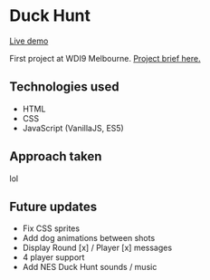 # Duck Hunt

[Live demo](https://pakkudon.github.io/duck-hunt/)

First project at WDI9 Melbourne. [Project brief here.](https://github.com/PakkuDon/duck-hunt/blob/master/wdi9_project1.md)

## Technologies used
- HTML
- CSS
- JavaScript (VanillaJS, ES5)

## Approach taken
lol

## Future updates
- Fix CSS sprites
- Add dog animations between shots
- Display Round [x] / Player [x] messages
- 4 player support
- Add NES Duck Hunt sounds / music
